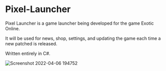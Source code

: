 # Pixel-Launcher
Pixel Launcher is a game launcher being developed for the game Exotic Online. 

It will be used for news, shop, settings, and updating the game each time a new patched is released. 

Written entirely in C#.

![Screenshot 2022-04-06 194752](https://user-images.githubusercontent.com/90495366/162092467-0384e1c2-c3fe-4303-ae54-f075760f2865.png)
